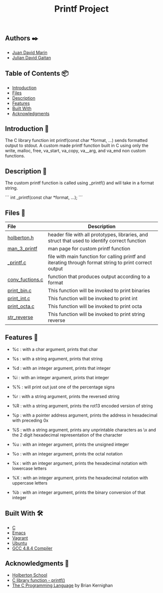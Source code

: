 <h1 align ="center"> Printf Project </h1><br>

## Authors ✒️

* [Juan David Marin](https://twitter.com/Teslothorcha)
* [Julian David Gaitan](https://twitter.com/JulianDavidG07)

## Table of Contents 📦

- [Introduction](#introduction)
- [Files](#files)
- [Description](#description)
- [Features](#features)
- [Built With](#built-with)
- [Acknowledgments](#acknowledgments)

## Introduction 📌

The C library function int printf(const char *format, ...) sends formatted output to stdout.
A custom made printf function built in C using only the write, malloc, free, va_start, va_copy, va__arg, and va_end non custom functions.

## Description 📖

The custom printf function is called using \_printf() and will take in a format string.

´´´
int \_printf(const char \*format, ...);
´´´

## Files 📄

| File                               | Description                                                                                            |
| :---------------------------------  |------------------------------------------------------------------------------------------------------- |
|[holberton.h](./holberton.h)         | header file with all prototypes, libraries, and struct that used to identify correct function          |
|[man_3_printf](./man_3_printf)       | man page for custom printf function                                                                    |
|[_printf.c](./_printf.c)             | file with main function for calling printf and iterating through format string to print correct output |
|[conv_fuctions.c](./conv_funtions.c) | function that produces output according to a format
|[print_bin.c](./print_bin.c)         | This function will be invoked to print binaries
|[print_int.c](./print_int.c)         | This function will be invoked to print int
|[print_octa.c](./print_octa.c)       | This function will be invoked to print octa
|[str_reverse](./str_reverse)         | This function will be invoked to print string reverse

## Features 🔧

* %c : with a char argument, prints that char

* %s : with a string argument, prints that string

* %d : with an integer argument, prints that integer

* %i : with an integer argument, prints that integer

* %% : will print out just one of the percentage signs

* %r : with a string argument, prints the reversed string

* %R : with a string argument, prints the rot13 encoded version of string

* %p : with a pointer address argument, prints the address in hexadecimal with preceding 0x

* %S : with a string argument, prints any unprintable characters as \x and the 2 digit hexadecimal representation of the character

* %u : with an integer argument, prints the unsigned integer

* %o : with an integer argument, prints the octal notation

* %x : with an integer argument, prints the hexadecimal notation with lowercase letters

* %X : with an integer argument, prints the hexadecimal notation with uppercase letters

* %b : with an integer argument, prints the binary conversion of that integer


## Built With 🛠️

* [C](https://en.wikipedia.org/wiki/C_(programming_language))
* [Emacs](https://www.gnu.org/software/emacs/)
* [Vagrant](https://www.vagrantup.com/)
* [Ubuntu](https://www.ubuntu.com/)
* [GCC 4.8.4 Compiler](https://gcc.gnu.org/)

## Acknowledgments 🎁

* [Holberton School](https://www.holbertonschool.com/)
* [C library function - printf()](https://www.tutorialspoint.com/c_standard_library/c_function_printf.htm)
* [The C Programming Language](https://www.dipmat.univpm.it/~demeio/public/the_c_programming_language_2.pdf) by Brian Kernighan

